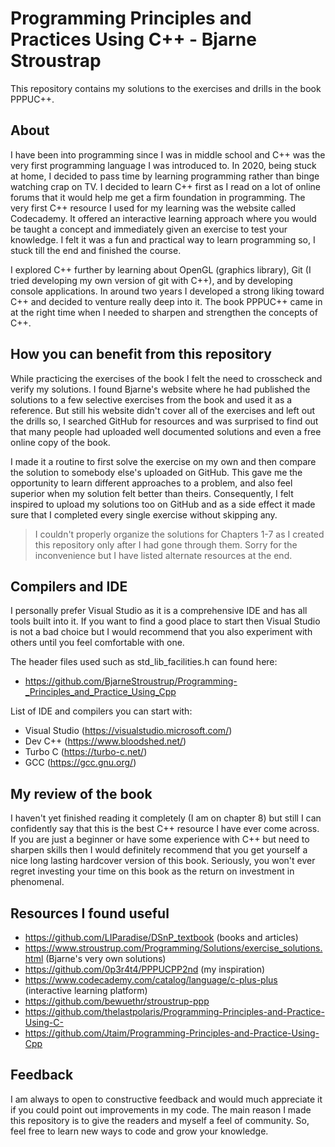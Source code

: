 # Programming Principles and Practices Using C++ - Bjarne Stroustrap
This repository contains my solutions to the exercises and drills in the book PPPUC++.

## About
I have been into programming since I was in middle school and C++ was the very first programming language I was introduced to. In 2020, being stuck at home, I decided to pass time by learning programming rather than binge watching crap on TV. I decided to learn C++ first as I read on a lot of online forums that it would help me get a firm foundation in programming. The very first C++ resource I used for my learning was the website called Codecademy. It offered an interactive learning approach where you would be taught a concept and immediately given an exercise to test your knowledge. I felt it was a fun and practical way to learn programming so, I stuck till the end and finished the course. 

I explored C++ further by learning about OpenGL (graphics library), Git (I tried developing my own version of git with C++), and by developing console applications. In around two years I developed a strong liking toward C++ and decided to venture really deep into it. The book PPPUC++ came in at the right time when I needed to sharpen and strengthen the concepts of C++.

## How you can benefit from this repository
While practicing the exercises of the book I felt the need to crosscheck and verify my solutions. I found Bjarne's website where he had published the solutions to a few selective exercises from the book and used it as a reference. But still his website didn't cover all of the exercises and left out the drills so, I searched GitHub for resources and was surprised to find out that many people had uploaded well documented solutions and even a free online copy of the book. 

I made it a routine to first solve the exercise on my own and then compare the solution to somebody else's uploaded on GitHub. This gave me the opportunity to learn different approaches to a problem, and also feel superior when my solution felt better than theirs. Consequently, I felt inspired to upload my solutions too on GitHub and as a side effect it made sure that I completed every single exercise without skipping any.

> I couldn't properly organize the solutions for Chapters 1-7 as I created this repository only after I had gone through them. Sorry for the inconvenience but I have listed alternate resources at the end.

## Compilers and IDE
I personally prefer Visual Studio as it is a comprehensive IDE and has all tools built into it. If you want to find a good place to start then Visual Studio is not a bad choice but I would recommend that you also experiment with others until you feel comfortable with one.

The header files used such as std_lib_facilities.h can found here:
- https://github.com/BjarneStroustrup/Programming-_Principles_and_Practice_Using_Cpp

List of IDE and compilers you can start with:
- Visual Studio (https://visualstudio.microsoft.com/)
- Dev C++ (https://www.bloodshed.net/)
- Turbo C (https://turbo-c.net/)
- GCC (https://gcc.gnu.org/)

## My review of the book
I haven't yet finished reading it completely (I am on chapter 8) but still I can confidently say that this is the best C++ resource I have ever come across. If you are just a beginner or have some experience with C++ but need to sharpen skills then I would definitely recommend that you get yourself a nice long lasting hardcover version of this book. Seriously, you won't ever regret investing your time on this book as the return on investment in phenomenal.

## Resources I found useful
- https://github.com/LIParadise/DSnP_textbook (books and articles)
- https://www.stroustrup.com/Programming/Solutions/exercise_solutions.html (Bjarne's very own solutions)
- https://github.com/0p3r4t4/PPPUCPP2nd (my inspiration)
- https://www.codecademy.com/catalog/language/c-plus-plus (interactive learning platform)
- https://github.com/bewuethr/stroustrup-ppp
- https://github.com/thelastpolaris/Programming-Principles-and-Practice-Using-C-
- https://github.com/Jtaim/Programming-Principles-and-Practice-Using-Cpp

## Feedback
I am always to open to constructive feedback and would much appreciate it if you could point out improvements in my code. The main reason I made this repository is to give the readers and myself a feel of community. So, feel free to learn new ways to code and grow your knowledge. 


